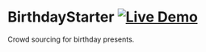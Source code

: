 BirthdayStarter [![Live Demo](https://usekite.com/live-demo-button.png)](http://localhost:3000/deploy)
===============

Crowd sourcing for birthday presents.
